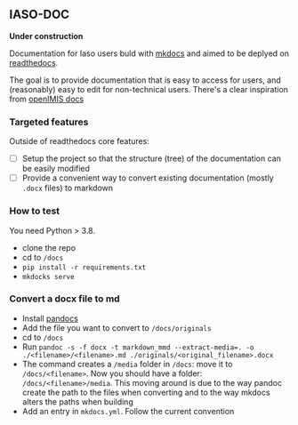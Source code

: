 ## IASO-DOC

**Under construction**

Documentation for Iaso users buld with [mkdocs](https://www.mkdocs.org) and aimed to be deplyed on [readthedocs](https://readthedocs.org/).

The goal is to provide documentation that is easy to access for users, and (reasonably) easy to edit for non-technical users. There's a clear inspiration from [openIMIS docs](https://docs.openimis.org/en/latest/)

### Targeted features
Outside of readthedocs core features:

- [ ] Setup the project so that the structure (tree) of the documentation can be easily modified
- [ ] Provide a convenient way to convert existing documentation (mostly `.docx` files) to markdown

### How to test

You need Python > 3.8.

- clone the repo
- cd to `/docs`
- `pip install -r requirements.txt`
- `mkdocks serve`

### Convert a docx file to md

- Install [pandocs](https://pandoc.org/installing.html)
- Add the file you want to convert to `/docs/originals`
- cd to `/docs`
- Run `pandoc -s -f docx -t markdown_mmd --extract-media=. -o ./<filename>/<filename>.md ./originals/<original_filename>.docx`
- The command creates a `/media` folder in `/docs`: move it to `/docs/<filename>`. Now you should have a folder: `/docs/<filename>/media`. This moving around is due to the way pandoc create the path to the files when converting and to the way mkdocs alters the paths when building
- Add an entry in `mkdocs.yml`. Follow the current convention